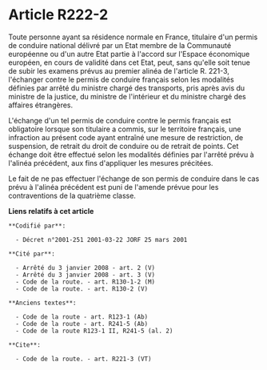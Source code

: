# Article R222-2

Toute personne ayant sa résidence normale en France, titulaire d'un permis de conduire national délivré par un Etat membre de
la Communauté européenne ou d'un autre Etat partie à l'accord sur l'Espace économique européen, en cours de validité dans cet
Etat, peut, sans qu'elle soit tenue de subir les examens prévus au premier alinéa de l'article R. 221-3, l'échanger contre le
permis de conduire français selon les modalités définies par arrêté du ministre chargé des transports, pris après avis du
ministre de la justice, du ministre de l'intérieur et du ministre chargé des affaires étrangères. 

L'échange d'un tel permis de conduire contre le permis français est obligatoire lorsque son titulaire a commis, sur le
territoire français, une infraction au présent code ayant entraîné une mesure de restriction, de suspension, de retrait du
droit de conduire ou de retrait de points. Cet échange doit être effectué selon les modalités définies par l'arrêté prévu à
l'alinéa précédent, aux fins d'appliquer les mesures précitées. 

Le fait de ne pas effectuer l'échange de son permis de conduire dans le cas prévu à l'alinéa précédent est puni de l'amende
prévue pour les contraventions de la quatrième classe.

**Liens relatifs à cet article**

	**Codifié par**:

	  - Décret n°2001-251 2001-03-22 JORF 25 mars 2001

	**Cité par**:

	  - Arrêté du 3 janvier 2008 - art. 2 (V)
	  - Arrêté du 3 janvier 2008 - art. 3 (V)
	  - Code de la route. - art. R130-1-2 (M)
	  - Code de la route. - art. R130-2 (V)

	**Anciens textes**:

	  - Code de la route - art. R123-1 (Ab)
	  - Code de la route - art. R241-5 (Ab)
	  - Code de la route R123-1 II, R241-5 (al. 2)

	**Cite**:

	  - Code de la route. - art. R221-3 (VT)
